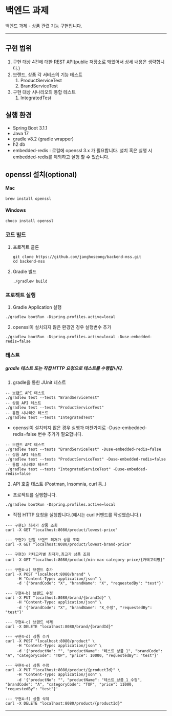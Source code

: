 # 백엔드 과제

백엔드 과제 - 상품 관련 기능 구현입니다.

---
## 구현 범위

1. 구현 대상 4건에 대한 REST API(public 저장소로 돼있어서 상세 내용은 생략합니다.)
2. 브랜드, 상품 각 서비스의 기능 테스트
   1. ProductServiceTest
   2. BrandServiceTest
3. 구현 대상 시나리오의 통합 테스트
   1. IntegratedTest

## 실행 환경
- Spring Boot 3.1.1
- Java 17
- gradle v8.2 (gradle wrapper)
- h2 db
- embedded-redis : 로컬에 openssl 3.x 가 필요합니다. 설치 혹은 실행 시 embedded-redis를 제외하고 실행 할 수 있습니다.

## openssl 설치(optional)
#### Mac
```
brew install openssl
```
#### Windows
```
choco install openssl
```

### 코드 빌드
1. 프로젝트 클론
   ```
   git clone https://github.com/janghoseong/backend-mss.git
   cd backend-mss
   ```

2. Gradle 빌드
   ```
   ./gradlew build
   ```

### 프로젝트 실행
1. Gradle Application 실행
```
./gradlew bootRun -Dspring.profiles.active=local
```
2. openssl이 설치되지 않은 환경인 경우 실행변수 추가
```
./gradlew bootRun -Dspring.profiles.active=local -Duse-embedded-redis=false
```

### 테스트
##### gradle 테스트 또는 직접 HTTP 요청으로 테스트를 수행합니다.
1. gradle을 통한 JUnit 테스트
```
-- 브랜드 API 테스트
./gradlew test --tests "BrandServiceTest"
-- 상품 API 테스트 
./gradlew test --tests "ProductServiceTest"
-- 통합 시나리오 테스트 
./gradlew test --tests "IntegratedTest"  
```
- openssl이 설치되지 않은 경우 실행과 마찬가지로 -Duse-embedded-redis=false 변수 추가가 필요합니다.
```
-- 브랜드 API 테스트
./gradlew test --tests "BrandServiceTest" -Duse-embedded-redis=false    
-- 상품 API 테스트  
./gradlew test --tests "ProductServiceTest" -Duse-embedded-redis=false    
-- 통합 시나리오 테스트
./gradlew test --tests "IntegratedServiceTest" -Duse-embedded-redis=false 
```
2. API 호출 테스트 (Postman, Insomnia, curl 등..)
- 프로젝트를 실행합니다.
```
./gradlew bootRun -Dspring.profiles.active=local
```
- 직접 HTTP 요청을 실행합니다.(예시는 curl 커맨드를 작성했습니다.)
```
--- 구현1) 최저가 상품 조회
curl -X GET "localhost:8080/product/lowest-price" 

--- 구현2) 단일 브랜드 최저가 상품 조회
curl -X GET "localhost:8080/product/lowest-brand-price"   

--- 구현3) 카테고리별 최저가,최고가 상품 조회
curl -X GET "localhost:8080/product/min-max-category-price/{카테고리명}"
 
--- 구현4-a) 브랜드 추가
curl -X POST "localhost:8080/brand" \
     -H "Content-Type: application/json" \
     -d '{"brandCode": "X", "brandName": "X", "requestedBy": "test"}'
     
--- 구현4-b) 브랜드 수정
curl -X PUT "localhost:8080/brand/{brandId}" \
     -H "Content-Type: application/json" \
     -d '{"brandCode": "X", "brandName": "X_수정", "requestedBy": "test"}'    
      
--- 구현4-c) 브랜드 삭제
curl -X DELETE "localhost:8080/brand/{brandId}"

--- 구현4-d) 상품 추가
curl -X POST "localhost:8080/product" \
     -H "Content-Type: application/json" \
     -d '{"productNo": "", "productName": "테스트_상품_1", "brandCode": "A", "categoryCode": "TOP", "price": 10000, "requestedBy": "test"}'
     
--- 구현4-e) 상품 수정
curl -X PUT "localhost:8080/product/{productId}" \
     -H "Content-Type: application/json" \
     -d '{"productNo": "", "productName": "테스트_상품_1_수정", "brandCode": "A", "categoryCode": "TOP", "price": 11000, "requestedBy": "test"}' 
     
--- 구현4-f) 상품 삭제
curl -X DELETE "localhost:8080/product/{productId}" 
```
---
